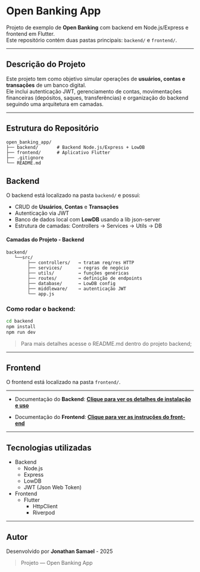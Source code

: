 # Open Banking App

Projeto de exemplo de **Open Banking** com backend em Node.js/Express e frontend em Flutter.  
Este repositório contém duas pastas principais: `backend/` e `frontend/`.

---

## Descrição do Projeto

Este projeto tem como objetivo simular operações de **usuários, contas e transações** de um banco digital.  
Ele inclui autenticação JWT, gerenciamento de contas, movimentações financeiras (depósitos, saques, transferências) e organização do backend seguindo uma arquitetura em camadas.

---

## Estrutura do Repositório

```
open_banking_app/
├── backend/       # Backend Node.js/Express + LowDB
├── frontend/      # Aplicativo Flutter
├── .gitignore
└── README.md
```

## Backend

O backend está localizado na pasta `backend/` e possui:

- CRUD de **Usuários**, **Contas** e **Transações**
- Autenticação via JWT
- Banco de dados local com **LowDB** usando a lib json-server
- Estrutura de camadas: Controllers → Services → Utils → DB

#### **Camadas do Projeto - Backend**

```
backend/
   └──src/
        ├── controllers/   → tratam req/res HTTP
        ├── services/      → regras de negócio
        ├── utils/         → funções genéricas
        ├── routes/        → definição de endpoints
        ├── database/      → LowDB config
        ├── middleware/    → autenticação JWT
        └── app.js
```

### Como rodar o backend:

```bash
cd backend
npm install
npm run dev
```

> Para mais detalhes acesse o README.md dentro do projeto backend;

---

## Frontend

O frontend está localizado na pasta `frontend/`.

---

- Documentação do **Backend**:
  **[Clique para ver os detalhes de instalação e uso](backend/README.md)**

- Documentação do **Frontend**:
  **[Clique para ver as instruções do front-end](frontend/README.md)**

---

## Tecnologias utilizadas

- Backend
  - Node.js
  - Express
  - LowDB
  - JWT (Json Web Token)
- Frontend
  - Flutter
    - HttpClient
    - Riverpod

---

## **Autor**

Desenvolvido por **Jonathan Samael** - 2025

> Projeto — Open Banking App
